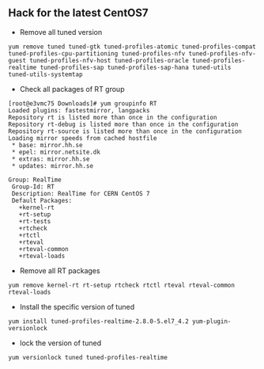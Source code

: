 
## Hack for the latest CentOS7

* Remove all tuned version

```
yum remove tuned tuned-gtk tuned-profiles-atomic tuned-profiles-compat tuned-profiles-cpu-partitioning tuned-profiles-nfv tuned-profiles-nfv-guest tuned-profiles-nfv-host tuned-profiles-oracle tuned-profiles-realtime tuned-profiles-sap tuned-profiles-sap-hana tuned-utils  tuned-utils-systemtap 
```


* Check all packages of RT group
```
[root@e3vmc75 Downloads]# yum groupinfo RT
Loaded plugins: fastestmirror, langpacks
Repository rt is listed more than once in the configuration
Repository rt-debug is listed more than once in the configuration
Repository rt-source is listed more than once in the configuration
Loading mirror speeds from cached hostfile
 * base: mirror.hh.se
 * epel: mirror.netsite.dk
 * extras: mirror.hh.se
 * updates: mirror.hh.se

Group: RealTime
 Group-Id: RT
 Description: RealTime for CERN CentOS 7
 Default Packages:
   +kernel-rt
   +rt-setup
   +rt-tests
   +rtcheck
   +rtctl
   +rteval
   +rteval-common
   +rteval-loads
```

* Remove all RT packages

```
yum remove kernel-rt rt-setup rtcheck rtctl rteval rteval-common rteval-loads
```


* Install the specific version of tuned
```
yum install tuned-profiles-realtime-2.8.0-5.el7_4.2 yum-plugin-versionlock
```

* lock the version of tuned
```
yum versionlock tuned tuned-profiles-realtime
```